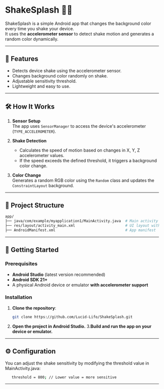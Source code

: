 # ShakeSplash 🎨📱

ShakeSplash is a simple Android app that changes the background color every time you shake your device.  
It uses the **accelerometer sensor** to detect shake motion and generates a random color dynamically.

---

## 📌 Features
- Detects device shake using the accelerometer sensor.
- Changes background color randomly on shake.
- Adjustable sensitivity threshold.
- Lightweight and easy to use.

---

## 🛠️ How It Works
1. **Sensor Setup**  
   The app uses `SensorManager` to access the device's accelerometer (`TYPE_ACCELEROMETER`).

2. **Shake Detection**  
   - Calculates the speed of motion based on changes in X, Y, Z accelerometer values.
   - If the speed exceeds the defined threshold, it triggers a background color change.

3. **Color Change**  
   Generates a random RGB color using the `Random` class and updates the `ConstraintLayout` background.

---

## 📂 Project Structure
```bash
app/
├── java/com/example/myapplication1/MainActivity.java  # Main activity with shake detection logic
├── res/layout/activity_main.xml                       # UI layout with a simple TextView
├── AndroidManifest.xml                                # App manifest
```
---

## 🚀 Getting Started

### Prerequisites
- **Android Studio** (latest version recommended)
- **Android SDK 21+**
- A physical Android device or emulator **with accelerometer support**

### Installation
1. **Clone the repository**:
   ```bash
   git clone https://github.com/Lucid-Lifo/ShakeSplash.git
2. **Open the project in Android Studio.**
3.**Build and run the app on your device or emulator.**
   
---
## ⚙️ Configuration
You can adjust the shake sensitivity by modifying the threshold value in MainActivity.java:
```bash
   threshold = 800; // Lower value = more sensitive
```
---

